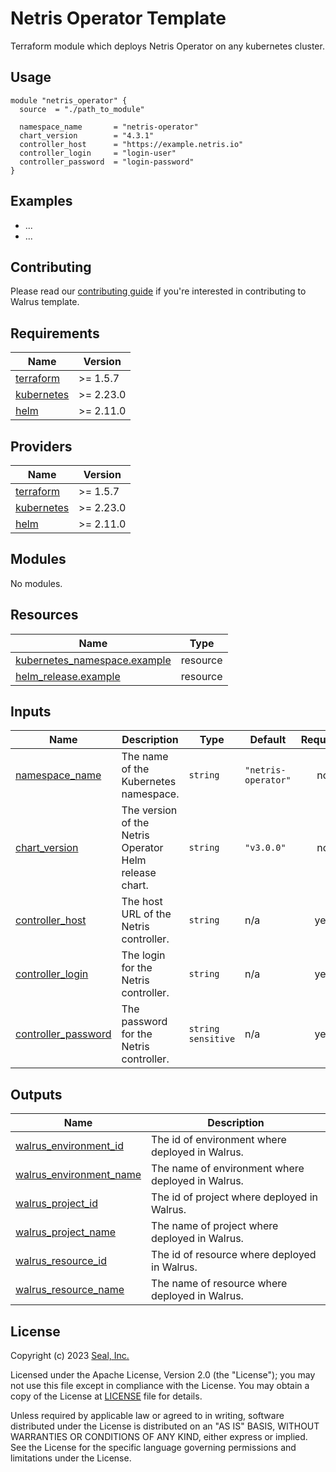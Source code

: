 # Netris Operator Template

Terraform module which deploys Netris Operator on any kubernetes cluster.

## Usage

```hcl
module "netris_operator" {
  source  = "./path_to_module"

  namespace_name       = "netris-operator"
  chart_version        = "4.3.1"
  controller_host      = "https://example.netris.io"
  controller_login     = "login-user"
  controller_password  = "login-password"
}

```

## Examples

- ...
- ...

## Contributing

Please read our [contributing guide](./docs/CONTRIBUTING.md) if you're interested in contributing to Walrus template.

<!-- BEGIN_TF_DOCS -->
## Requirements

| Name | Version |
|------|---------|
| <a name="requirement_terraform"></a> [terraform](#requirement\_terraform) | >= 1.5.7 |
| <a name="requirement_kubernetes"></a> [kubernetes](#requirement\_kubernetes) | >= 2.23.0 |
| <a name="requirement_helm"></a> [helm](#requirement\_helm) | >= 2.11.0 |

## Providers

| Name | Version |
|------|---------|
| <a name="requirement_terraform"></a> [terraform](#requirement\_terraform) | >= 1.5.7 |
| <a name="provider_kubernetes"></a> [kubernetes](#provider\_kubernetes) | >= 2.23.0 |
| <a name="provider_helm"></a> [helm](#provider\_helm) | >= 2.11.0 |

## Modules

No modules.

## Resources

| Name | Type |
|------|------|
| [kubernetes_namespace.example](https://registry.terraform.io/providers/hashicorp/kubernetes/latest/docs/resources/namespace) | resource |
| [helm_release.example](https://registry.terraform.io/providers/hashicorp/helm/latest/docs/resources/release) | resource |

## Inputs

| Name | Description | Type | Default | Required |
|------|-------------|------|---------|:--------:|
| <a name="input_namespace_name"></a> [namespace_name](#input\_namespace_name) | The name of the Kubernetes namespace. | `string` | `"netris-operator"` | no |
| <a name="input_chart_version"></a> [chart_version](#input\_chart_version) | The version of the Netris Operator Helm release chart. | `string` | `"v3.0.0"` | no |
| <a name="input_controller_host"></a> [controller_host](#input\_controller_host) | The host URL of the Netris controller. | `string` | n/a | yes |
| <a name="input_controller_login"></a> [controller_login](#input\_controller_login) | The login for the Netris controller. | `string` | n/a | yes |
| <a name="input_controller_password"></a> [controller_password](#input\_controller_password) | The password for the Netris controller. | `string sensitive` | n/a | yes |


## Outputs

| Name | Description |
|------|-------------|
| <a name="output_walrus_environment_id"></a> [walrus\_environment\_id](#output\_walrus\_environment\_id) | The id of environment where deployed in Walrus. |
| <a name="output_walrus_environment_name"></a> [walrus\_environment\_name](#output\_walrus\_environment\_name) | The name of environment where deployed in Walrus. |
| <a name="output_walrus_project_id"></a> [walrus\_project\_id](#output\_walrus\_project\_id) | The id of project where deployed in Walrus. |
| <a name="output_walrus_project_name"></a> [walrus\_project\_name](#output\_walrus\_project\_name) | The name of project where deployed in Walrus. |
| <a name="output_walrus_resource_id"></a> [walrus\_resource\_id](#output\_walrus\_resource\_id) | The id of resource where deployed in Walrus. |
| <a name="output_walrus_resource_name"></a> [walrus\_resource\_name](#output\_walrus\_resource\_name) | The name of resource where deployed in Walrus. |
<!-- END_TF_DOCS -->

## License

Copyright (c) 2023 [Seal, Inc.](https://seal.io)

Licensed under the Apache License, Version 2.0 (the "License");
you may not use this file except in compliance with the License.
You may obtain a copy of the License at [LICENSE](./LICENSE) file for details.

Unless required by applicable law or agreed to in writing, software
distributed under the License is distributed on an "AS IS" BASIS,
WITHOUT WARRANTIES OR CONDITIONS OF ANY KIND, either express or implied.
See the License for the specific language governing permissions and
limitations under the License.
